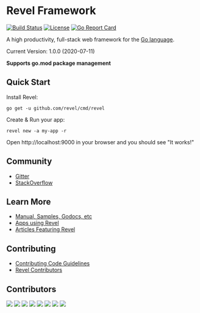 # Revel Framework

[![Build Status](https://secure.travis-ci.org/revel/revel.svg?branch=master)](https://travis-ci.org/revel/revel) 
[![License](https://img.shields.io/badge/license-MIT-blue.svg)](LICENSE)
[![Go Report Card](https://goreportcard.com/badge/github.com/revel/revel)](https://goreportcard.com/report/github.com/revel/revel)

A high productivity, full-stack web framework for the [Go language](https://www.golang.org).

Current Version: 1.0.0 (2020-07-11)

**Supports go.mod package management**

## Quick Start

Install Revel:

	go get -u github.com/revel/cmd/revel

Create & Run your app:

	revel new -a my-app -r

Open http://localhost:9000 in your browser and you should see "It works!"


## Community

* [Gitter](https://gitter.im/revel/community)
* [StackOverflow](https://stackoverflow.com/questions/tagged/revel)


## Learn More

* [Manual, Samples, Godocs, etc](https://revel.github.io)
* [Apps using Revel](https://github.com/revel/revel/wiki/Apps-in-the-Wild)
* [Articles Featuring Revel](https://github.com/revel/revel/wiki/Articles)

## Contributing

* [Contributing Code Guidelines](https://github.com/revel/revel/blob/master/CONTRIBUTING.md)
* [Revel Contributors](https://github.com/revel/revel/graphs/contributors)

## Contributors

[![](https://sourcerer.io/fame/notzippy/revel/revel/images/0)](https://sourcerer.io/fame/notzippy/revel/revel/links/0)
[![](https://sourcerer.io/fame/notzippy/revel/revel/images/1)](https://sourcerer.io/fame/notzippy/revel/revel/links/1)
[![](https://sourcerer.io/fame/notzippy/revel/revel/images/2)](https://sourcerer.io/fame/notzippy/revel/revel/links/2)
[![](https://sourcerer.io/fame/notzippy/revel/revel/images/3)](https://sourcerer.io/fame/notzippy/revel/revel/links/3)
[![](https://sourcerer.io/fame/notzippy/revel/revel/images/4)](https://sourcerer.io/fame/notzippy/revel/revel/links/4)
[![](https://sourcerer.io/fame/notzippy/revel/revel/images/5)](https://sourcerer.io/fame/notzippy/revel/revel/links/5)
[![](https://sourcerer.io/fame/notzippy/revel/revel/images/6)](https://sourcerer.io/fame/notzippy/revel/revel/links/6)
[![](https://sourcerer.io/fame/notzippy/revel/revel/images/7)](https://sourcerer.io/fame/notzippy/revel/revel/links/7)
